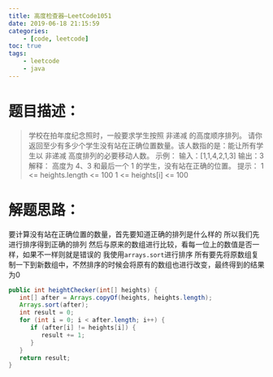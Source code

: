 ```yaml
---
title: 高度检查器—LeetCode1051
date: 2019-06-18 21:15:59
categories: 
	- [code, leetcode]
toc: true
tags: 
	- leetcode
	- java
---
```


# 题目描述：

> 学校在拍年度纪念照时，一般要求学生按照 非递减 的高度顺序排列。
> 请你返回至少有多少个学生没有站在正确位置数量。该人数指的是：能让所有学生以 非递减 高度排列的必要移动人数。
> 示例：
> 输入：[1,1,4,2,1,3]
> 输出：3
> 解释：
> 高度为 4、3 和最后一个 1 的学生，没有站在正确的位置。
> 提示：
>  1 <= heights.length <= 100
> 1 <= heights[i] <= 100

<!--more-->

# 解题思路：

要计算没有站在正确位置的数量，首先要知道正确的排列是什么样的
所以我们先进行排序得到正确的排列
然后与原来的数组进行比较，看每一位上的数值是否一样，如果不一样则就是错误的
我使用`arrays.sort`进行排序
所有要先将原数组复制一下到新数组中，不然排序的时候会将原有的数组也进行改变，最终得到的结果为0

```java
public int heightChecker(int[] heights) {
   int[] after = Arrays.copyOf(heights, heights.length);
   Arrays.sort(after);
   int result = 0;
   for (int i = 0; i < after.length; i++) {
      if (after[i] != heights[i]) {
         result += 1;
      }
   }
   return result;
}
```

